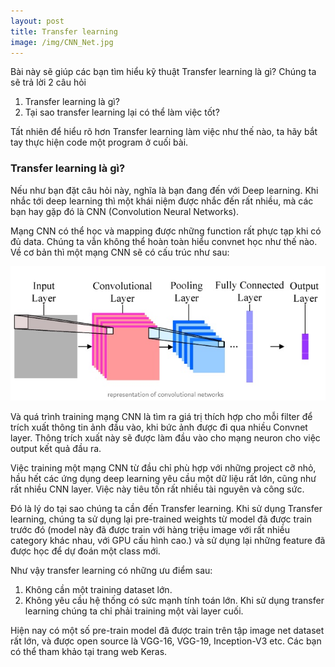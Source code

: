 ```yaml
---
layout: post
title: Transfer learning
image: /img/CNN_Net.jpg
---
```


Bài này sẽ giúp các bạn tìm hiểu kỹ thuật Transfer learning là gì? Chúng ta sẽ trả lời 2 câu hỏi

1. Transfer learning là gì?
2. Tại sao transfer learning lại có thể làm việc tốt?

Tất nhiên để hiểu rõ hơn Transfer learning làm việc như thế nào, ta hãy bắt tay thực hiện code một program ở cuối bài.
### Transfer learning là gì?
Nếu như bạn đặt câu hỏi này, nghĩa là bạn đang đến với Deep learning. Khi nhắc tới deep learning thì một khái niệm 
được nhắc đến rất nhiều, mà các bạn hay gặp đó là CNN (Convolution Neural Networks). 

Mạng CNN có thể học và mapping được những function rất phực tạp khi có đủ data. Chúng ta vẫn không thể hoàn toàn hiểu
convnet học như thế nào. Về cơ bản thì một mạng CNN sẽ có cấu trúc như sau:

![Cnn Net](/img/CNN_Net.jpg "Cnn Net")

Và quá trình training mạng CNN là tìm ra giá trị thích hợp cho mỗi filter để trích xuất thông tin ảnh đầu vào, khi bức ảnh được
đi qua nhiều Convnet layer. 
Thông trích xuất này sẽ được làm đầu vào cho mạng neuron cho việc output kết quả đầu ra.

Việc training một mạng CNN từ đầu chỉ phù hợp với những project cỡ nhỏ, hầu hết các ứng dụng deep learning yêu cầu một dữ liệu
rất lớn, cũng như rất nhiều CNN layer. Việc này tiêu tốn rất nhiều tài nguyên và công sức. 

Đó là lý do tại sao chúng ta cần đến Transfer learning. Khi sử dụng Transfer learning, chúng ta sử dụng lại pre-trained weights
từ model đã được train trước đó (model này đã được train với hàng triệu image với rất nhiều category khác nhau, với GPU cấu hình 
cao.) và sử dụng lại những feature đã được học để dự đoán một class mới.

Như vậy transfer learning có những ưu điểm sau:
1. Không cần một training dataset lớn.
2. Không yêu cầu hệ thống có sức mạnh tính toán lớn. Khi sử dụng transfer learning chúng ta chỉ phải training một vài layer cuối.

Hiện nay có một số pre-train model đã được train trên tập image net dataset rất lớn, và được open source là 
VGG-16, VGG-19, Inception-V3 etc. Các bạn có thể tham khảo tại trang web Keras.
